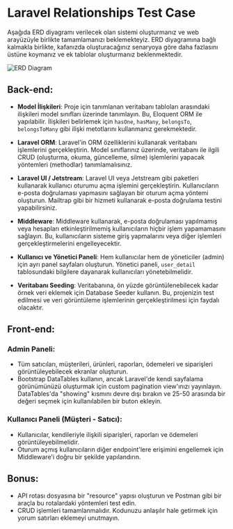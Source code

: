 # Laravel Relationships Test Case

Aşağıda ERD diyagramı verilecek olan sistemi oluşturmanız ve web arayüzüyle birlikte tamamlamanızı beklemekteyiz.
ERD diyagramına bağlı kalmakla birlikte, kafanızda oluşturacağınız senaryoya göre daha fazlasını üstüne koymanız ve ek 
tablolar oluşturmanız beklenmektedir.

![ERD Diagram](https://i.hizliresim.com/4vpqjzn.jpg)

## Back-end:

- **Model İlişkileri**: Proje için tanımlanan veritabanı tabloları arasındaki ilişkileri model sınıfları üzerinde tanımlayın. Bu, Eloquent ORM ile yapılabilir. İlişkileri belirlemek için `hasOne`, `hasMany`, `belongsTo`, `belongsToMany` gibi ilişki metotlarını kullanmanız gerekmektedir.

- **Laravel ORM**: Laravel'in ORM özelliklerini kullanarak veritabanı işlemlerini gerçekleştirin. Model sınıflarınız üzerinde, veritabanı ile ilgili CRUD (oluşturma, okuma, güncelleme, silme) işlemlerini yapacak yöntemleri (methodlar) tanımlamalısınız.

- **Laravel UI / Jetstream**: Laravel UI veya Jetstream gibi paketleri kullanarak kullanıcı oturumu açma işlemini gerçekleştirin. Kullanıcıların e-posta doğrulaması yapmasını sağlayan bir oturum açma yöntemi oluşturun. Mailtrap gibi bir hizmeti kullanarak e-posta doğrulama testini yapabilirsiniz.

- **Middleware**: Middleware kullanarak, e-posta doğrulaması yapılmamış veya hesapları etkinleştirilmemiş kullanıcıların hiçbir işlem yapamamasını sağlayın. Bu, kullanıcıların sisteme giriş yapmalarını veya diğer işlemleri gerçekleştirmelerini engelleyecektir.

- **Kullanıcı ve Yönetici Paneli**: Hem kullanıcılar hem de yöneticiler (admin) için ayrı panel sayfaları oluşturun. Yönetici paneli, `user_detail` tablosundaki bilgilere dayanarak kullanıcıları yönetebilmelidir.

- **Veritabanı Seeding**: Veritabanına, ön yüzde görüntülenebilecek kadar örnek veri eklemek için Database Seeder kullanın. Bu, projenizin test edilmesi ve veri görüntüleme işlemlerinin gerçekleştirilmesi için faydalı olacaktır.

## Front-end:

### Admin Paneli:

- Tüm satıcıları, müşterileri, ürünleri, raporları, ödemeleri ve siparişleri görüntüleyebilecek ekranlar oluşturun.
- Bootstrap DataTables kullanın, ancak Laravel'de kendi sayfalama görünümünüzü oluşturmak için custom pagination view'ınızı yayınlayın. DataTables'da "showing" kısmını devre dışı bırakın ve 25-50 arasında bir değeri seçmek için kullanılabilen bir buton ekleyin.

### Kullanıcı Paneli (Müşteri - Satıcı):

- Kullanıcılar, kendileriyle ilişkili siparişleri, raporları ve ödemeleri görüntüleyebilmelidir.
- Oturum açmış kullanıcıların diğer endpoint'lere erişimini engellemek için Middleware'i doğru bir şekilde yapılandırın.

## Bonus:

- API rotası dosyasına bir "resource" yapısı oluşturun ve Postman gibi bir araçla bu rotalardaki yöntemleri test edin.
- CRUD işlemleri tamamlanmalıdır. Kodunuzu anlaşılır hale getirmek için yorum satırları eklemeyi unutmayın.
